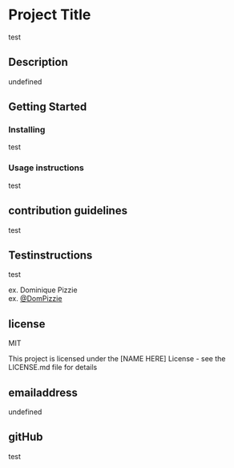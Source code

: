 # Project Title

test
## Description

undefined

## Getting Started



### Installing

test

 ### Usage instructions       
test



## contribution guidelines

test

## Testinstructions

test

ex. Dominique Pizzie  
ex. [@DomPizzie](https://twitter.com/dompizzie)

## license

MIT

This project is licensed under the [NAME HERE] License - see the LICENSE.md file for details

## emailaddress

undefined



## gitHub

test



